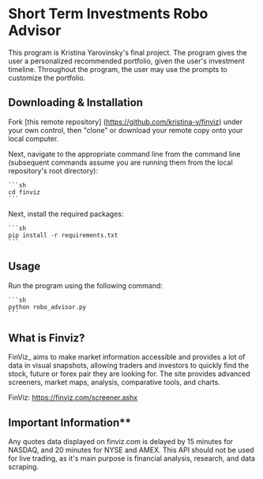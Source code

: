 # Short Term Investments Robo Advisor

This program is Kristina Yarovinsky's final project. The program gives the user a personalized recommended portfolio, given the user's investment timeline. Throughout the program, the user may use the prompts to customize the portfolio.

    

## Downloading & Installation

Fork [this remote repository] (https://github.com/kristina-y/finviz) under your own control, then "clone" or download your remote copy onto your local computer.

Next, navigate to the appropriate command line from the command line (subsequent commands assume you are running them from the local repository's root directory):

    ```sh
    cd finviz
    ```
Next, install the required packages:

    ```sh
    pip install -r requirements.txt
    ```


## Usage

Run the program using the following command:

    ```sh
    python robo_advisor.py
    ```

## What is Finviz?

FinViz_ aims to make market information accessible and provides a lot of data in visual snapshots, allowing traders and investors to quickly find the stock, future or forex pair they are looking for. The site provides advanced screeners, market maps, analysis, comparative tools, and charts.

FinViz: https://finviz.com/screener.ashx

## Important Information**

Any quotes data displayed on finviz.com is delayed by 15 minutes for NASDAQ, and 20 minutes for NYSE and AMEX. This API should not be used for live trading, as it's main purpose is financial analysis, research, and data scraping.
